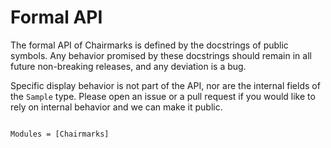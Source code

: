 # Formal API

The formal API of Chairmarks is defined by the docstrings of public symbols. Any behavior
promised by these docstrings should remain in all future non-breaking releases, and any
deviation is a bug.

Specific display behavior is not part of the API, nor are the internal fields of the
`Sample` type. Please open an issue or a pull request if you would like to rely on internal
behavior and we can make it public.

```@index
```

```@autodocs
Modules = [Chairmarks]
```
